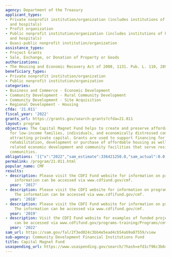 ```yaml
---
agency: Department of the Treasury
applicant_types:
- Private nonprofit institution/organization (includes institutions of higher education
  and hospitals)
- Profit organization
- Public nonprofit institution/organization (includes institutions of higher education
  and hospitals)
- Quasi-public nonprofit institution/organization
assistance_types:
- Project Grants
- Sale, Exchange, or Donation of Property or Goods
authorizations:
- The Housing and Economic Recovery Act of 2008, 1131. Pub. L. 110, 289.
beneficiary_types:
- Private nonprofit institution/organization
- Public nonprofit institution/organization
categories:
- Business and Commerce - Economic Development
- Community Development - Rural Community Development
- Community Development - Site Acquisition
- Regional Development - Housing
cfda: '21.011'
fiscal_year: '2022'
grants_url: https://grants.gov/search-grants?cfda=21.011
layout: program
objective: The Capital Magnet Fund helps to create and preserve affordable housing
  for low-income families, individuals, and economically distressed communities by
  attracting private capital. Grants are used to support financing for the preservation,
  rehabilitation, development or purchase of affordable housing as well as select
  related economic development and community facilities that serve residents of these
  communities.
obligations: '[{"x":"2022","sam_estimate":336421250.0,"sam_actual":0.0,"usa_spending_actual":336421250.0},{"x":"2023","sam_estimate":320600000.0,"sam_actual":0.0,"usa_spending_actual":0.0},{"x":"2024","sam_estimate":246000000.0,"sam_actual":0.0,"usa_spending_actual":321235225.0}]'
permalink: /program/21.011.html
popular_name: CMF
results:
- description: Please visit the CDFI Fund website for information on program accomplishments.  The
    information can be accessed via www.cdfiund.gov/cmf.
  year: '2017'
- description: Please visit the CDFI website for information on program accomplishments.
    The information can be accessed via www.cdfifund.gov/cmf.
  year: '2018'
- description: Please visit the CDFI Fund website for information on program accomplishments.
    The information can be accessed via www.cdfifund.gov/cmf.
  year: '2019'
- description: Visit the CDFI Fund website for examples of funded projects. The information
    can be accessed via www.cdfifund.gov/programs-training/Programs/cmf.
  year: '2022'
sam_url: https://sam.gov/fal/2f3ed024c3bb4e5ead4cb54ab9a87559/view
sub-agency: Community Development Financial Institutions Fund
title: Capital Magnet Fund
usaspending_url: https://www.usaspending.gov/search/?hash=efd1cf96c3b645187dc650c273c82e8e
---
```

